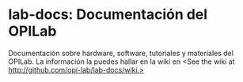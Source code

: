 # lab-docs: Documentación del OPILab

Documentación sobre hardware, software, tutoriales y materiales del OPILab. La información la puedes hallar en la wiki en <See the wiki at http://github.com/opi-lab/lab-docs/wiki.>
